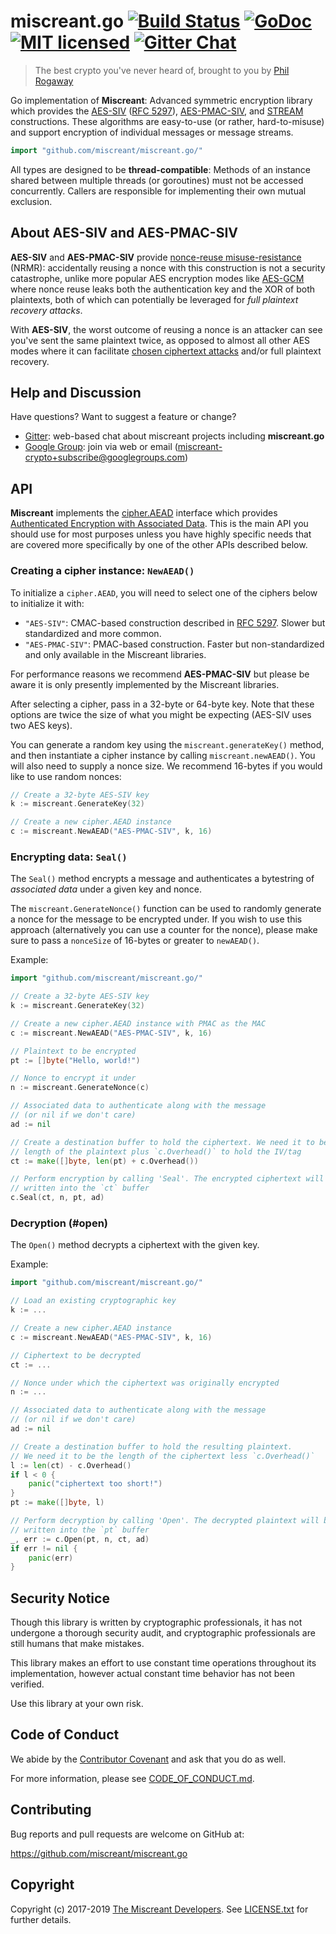# miscreant.go [![Build Status][build-shield]][build-link] [![GoDoc][godoc-shield]][godoc-link] [![MIT licensed][license-shield]][license-link] [![Gitter Chat][gitter-image]][gitter-link]

> The best crypto you've never heard of, brought to you by [Phil Rogaway]

Go implementation of **Miscreant**: Advanced symmetric encryption library
which provides the [AES-SIV] ([RFC 5297]), [AES-PMAC-SIV], and [STREAM]
constructions. These algorithms are easy-to-use (or rather, hard-to-misuse)
and support encryption of individual messages or message streams.

```go
import "github.com/miscreant/miscreant.go/"
```

All types are designed to be **thread-compatible**: Methods of an instance shared between
multiple threads (or goroutines) must not be accessed concurrently. Callers are responsible for
implementing their own mutual exclusion.

## About AES-SIV and AES-PMAC-SIV

**AES-SIV** and **AES-PMAC-SIV** provide [nonce-reuse misuse-resistance] (NRMR):
accidentally reusing a nonce with this construction is not a security
catastrophe, unlike more popular AES encryption modes like [AES-GCM] where
nonce reuse leaks both the authentication key and the XOR of both plaintexts,
both of which can potentially be leveraged for *full plaintext recovery attacks*.

With **AES-SIV**, the worst outcome of reusing a nonce is an attacker
can see you've sent the same plaintext twice, as opposed to almost all other
AES modes where it can facilitate [chosen ciphertext attacks] and/or
full plaintext recovery.

## Help and Discussion

Have questions? Want to suggest a feature or change?

- [Gitter]: web-based chat about miscreant projects including **miscreant.go**
- [Google Group]: join via web or email ([miscreant-crypto+subscribe@googlegroups.com])

## API

**Miscreant** implements the [cipher.AEAD] interface which provides [Authenticated Encryption with Associated Data]. This is the main API you should use for most purposes unless you have highly specific needs that are
covered more specifically by one of the other APIs described below.

### Creating a cipher instance: `NewAEAD()`

To initialize a `cipher.AEAD`, you will need to select one of the ciphers below to initialize it with:

- `"AES-SIV"`: CMAC-based construction described in [RFC 5297]. Slower but standardized and more common.
- `"AES-PMAC-SIV"`: PMAC-based construction. Faster but non-standardized and only available in the Miscreant libraries.

For performance reasons we recommend **AES-PMAC-SIV** but please be aware it is only presently implemented by the Miscreant libraries.

After selecting a cipher, pass in a 32-byte or 64-byte key. Note that these options are twice the size of what you might be expecting (AES-SIV uses two AES keys).

You can generate a random key using the `miscreant.generateKey()` method, and then instantiate a cipher instance by calling `miscreant.newAEAD()`. You will also need to supply a nonce size. We recommend 16-bytes if you would like to use random nonces:

```go
// Create a 32-byte AES-SIV key
k := miscreant.GenerateKey(32)

// Create a new cipher.AEAD instance
c := miscreant.NewAEAD("AES-PMAC-SIV", k, 16)
```

### Encrypting data: `Seal()`

The `Seal()` method encrypts a message and authenticates a bytestring of
*associated data* under a given key and nonce.

The `miscreant.GenerateNonce()` function can be used to randomly generate a
nonce for the message to be encrypted under. If you wish to use this approach
(alternatively you can use a counter for the nonce), please make sure to pass
a `nonceSize` of 16-bytes or greater to `newAEAD()`.

Example:

```go
import "github.com/miscreant/miscreant.go/"

// Create a 32-byte AES-SIV key
k := miscreant.GenerateKey(32)

// Create a new cipher.AEAD instance with PMAC as the MAC
c := miscreant.NewAEAD("AES-PMAC-SIV", k, 16)

// Plaintext to be encrypted
pt := []byte("Hello, world!")

// Nonce to encrypt it under
n := miscreant.GenerateNonce(c)

// Associated data to authenticate along with the message
// (or nil if we don't care)
ad := nil

// Create a destination buffer to hold the ciphertext. We need it to be the
// length of the plaintext plus `c.Overhead()` to hold the IV/tag
ct := make([]byte, len(pt) + c.Overhead())

// Perform encryption by calling 'Seal'. The encrypted ciphertext will be
// written into the `ct` buffer
c.Seal(ct, n, pt, ad)
```

### Decryption (#open)

The `Open()` method decrypts a ciphertext with the given key.

Example:

```go
import "github.com/miscreant/miscreant.go/"

// Load an existing cryptographic key
k := ...

// Create a new cipher.AEAD instance
c := miscreant.NewAEAD("AES-PMAC-SIV", k, 16)

// Ciphertext to be decrypted
ct := ...

// Nonce under which the ciphertext was originally encrypted
n := ...

// Associated data to authenticate along with the message
// (or nil if we don't care)
ad := nil

// Create a destination buffer to hold the resulting plaintext.
// We need it to be the length of the ciphertext less `c.Overhead()`
l := len(ct) - c.Overhead()
if l < 0 {
    panic("ciphertext too short!")
}
pt := make([]byte, l)

// Perform decryption by calling 'Open'. The decrypted plaintext will be
// written into the `pt` buffer
_, err := c.Open(pt, n, ct, ad)
if err != nil {
    panic(err)
}
```

## Security Notice

Though this library is written by cryptographic professionals, it has not
undergone a thorough security audit, and cryptographic professionals are still
humans that make mistakes.

This library makes an effort to use constant time operations throughout its
implementation, however actual constant time behavior has not been verified.

Use this library at your own risk.

## Code of Conduct

We abide by the [Contributor Covenant][cc] and ask that you do as well.

For more information, please see [CODE_OF_CONDUCT.md].

## Contributing

Bug reports and pull requests are welcome on GitHub at:

<https://github.com/miscreant/miscreant.go>

## Copyright

Copyright (c) 2017-2019 [The Miscreant Developers][AUTHORS].
See [LICENSE.txt] for further details.

[//]: # (badges)

[build-shield]: https://travis-ci.org/miscreant/miscreant.go.svg?branch=develop
[build-link]: https://travis-ci.org/miscreant/miscreant.go/
[godoc-shield]: https://godoc.org/github.com/miscreant/miscreant.go?status.svg
[godoc-link]: https://godoc.org/github.com/miscreant/miscreant.go/
[license-shield]: https://img.shields.io/badge/license-MIT-blue.svg
[license-link]: https://github.com/miscreant/miscreant.go/blob/develop/LICENSE.txt
[gitter-image]: https://badges.gitter.im/badge.svg
[gitter-link]: https://gitter.im/miscreant/Lobby

[//]: # (general links)

[Phil Rogaway]: https://en.wikipedia.org/wiki/Phillip_Rogaway
[AES-SIV]: https://github.com/miscreant/meta/wiki/AES-SIV
[RFC 5297]: https://tools.ietf.org/html/rfc5297
[AES-PMAC-SIV]: https://github.com/miscreant/meta/wiki/AES-PMAC-SIV
[STREAM]: https://github.com/miscreant/meta/wiki/STREAM
[nonce-reuse misuse-resistance]: https://github.com/miscreant/meta/wiki/Nonce-Reuse-Misuse-Resistance
[AES-GCM]: https://en.wikipedia.org/wiki/Galois/Counter_Mode
[chosen ciphertext attacks]: https://en.wikipedia.org/wiki/Chosen-ciphertext_attack
[Documentation]: https://github.com/miscreant/meta/wiki/Go-Documentation
[Gitter]: https://gitter.im/miscreant/Lobby
[Google Group]: https://groups.google.com/forum/#!forum/miscreant-crypto
[miscreant-crypto+subscribe@googlegroups.com]: mailto:miscreant-crypto+subscribe@googlegroups.com?subject=subscribe
[cc]: https://contributor-covenant.org
[CODE_OF_CONDUCT.md]: https://github.com/miscreant/miscreant.go/blob/develop/CODE_OF_CONDUCT.md
[AUTHORS]: https://github.com/miscreant/miscreant.go/blob/develop/AUTHORS.md
[LICENSE.txt]: https://github.com/miscreant/miscreant.go/blob/develop/LICENSE.txt
[cipher.AEAD]: https://golang.org/pkg/crypto/cipher/#AEAD
[Authenticated Encryption with Associated Data]: https://en.wikipedia.org/wiki/Authenticated_encryption
